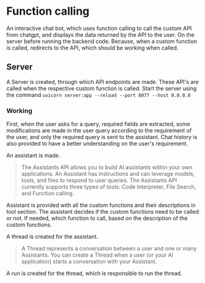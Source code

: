 # Function calling
An interactive chat bot, which uses function calling to call the custom API from chatgpt, and displays the data returned by the API to the user. On the server before running the backend code. Because, when a custom function is called, redirects to the API, which should be working when called. 
## Server
A Server is created, through which API endpoints are made. These API's are called when the respective custom function is called.
Start the server using the command ``` uvicorn server:app --reload --port 8077 --host 0.0.0.0 ``` 
### Working
First, when the user asks for a query, required fields are extracted, some modifications are made in the user query according to the requirement of the user, and only the required query is sent to the assistant. 
Chat history is also provided to have a better understanding on the user's requirement.

An assistant is made.

> The Assistants API allows you to build AI assistants within your own applications. An Assistant has instructions and can leverage models, tools, and files to respond to user queries. The Assistants API currently supports three types of tools: Code Interpreter, File Search, and Function calling.

Assistant is provided with all the custom functions and their descriptions in tool section. The assistant decides if the custom functions need to be called or not. If needed, which function to call, based on the description of the custom functions.

A thread is created for the assistant.

> A Thread represents a conversation between a user and one or many Assistants. You can create a Thread when a user (or your AI application) starts a conversation with your Assistant.

 A run is created for the thread, which is responsible to run the thread.
